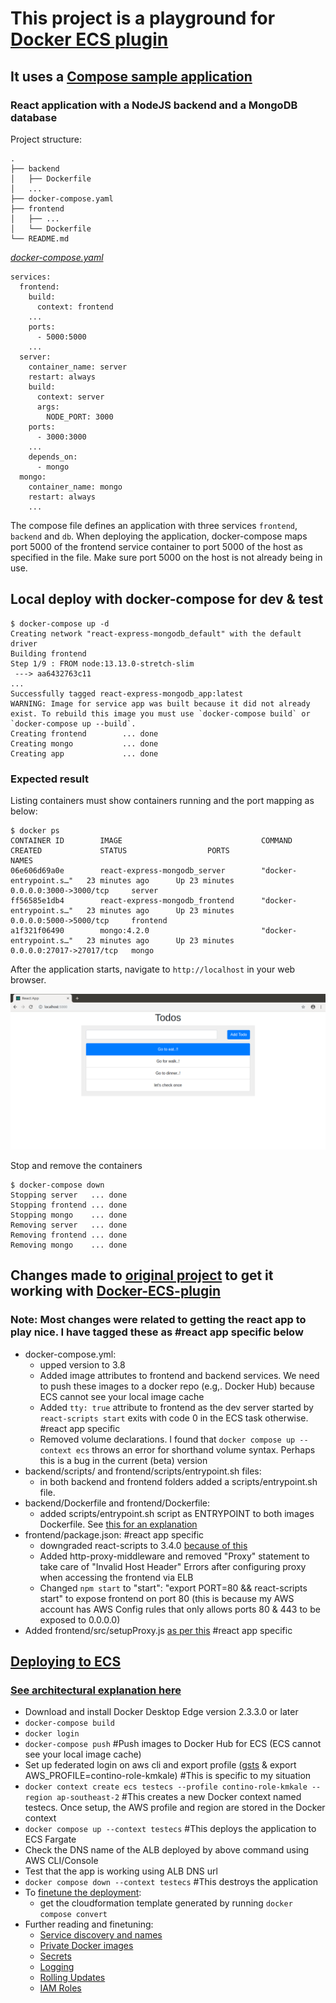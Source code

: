 # This project is a playground for [Docker ECS plugin](https://github.com/docker/awesome-compose/tree/master/react-express-mongodb)
## It uses a [Compose sample application](https://github.com/docker/awesome-compose/tree/master/react-express-mongodb)
### React application with a NodeJS backend and a MongoDB database

Project structure:
```
.
├── backend
│   ├── Dockerfile
│   ...
├── docker-compose.yaml
├── frontend
│   ├── ...
│   └── Dockerfile
└── README.md
```

[_docker-compose.yaml_](docker-compose.yaml)
```
services:
  frontend:
    build:
      context: frontend
    ...
    ports:
      - 5000:5000
    ...
  server:
    container_name: server
    restart: always
    build:
      context: server
      args:
        NODE_PORT: 3000
    ports:
      - 3000:3000
    ...
    depends_on:
      - mongo
  mongo:
    container_name: mongo
    restart: always
    ...
```
The compose file defines an application with three services `frontend`, `backend` and `db`.
When deploying the application, docker-compose maps port 5000 of the frontend service container to port 5000 of the host as specified in the file.
Make sure port 5000 on the host is not already being in use.

## Local deploy with docker-compose for dev & test

```
$ docker-compose up -d
Creating network "react-express-mongodb_default" with the default driver
Building frontend
Step 1/9 : FROM node:13.13.0-stretch-slim
 ---> aa6432763c11
...
Successfully tagged react-express-mongodb_app:latest
WARNING: Image for service app was built because it did not already exist. To rebuild this image you must use `docker-compose build` or `docker-compose up --build`.
Creating frontend        ... done
Creating mongo           ... done
Creating app             ... done
```

### Expected result

Listing containers must show containers running and the port mapping as below:
```
$ docker ps
CONTAINER ID        IMAGE                               COMMAND                  CREATED             STATUS                  PORTS                      NAMES
06e606d69a0e        react-express-mongodb_server        "docker-entrypoint.s…"   23 minutes ago      Up 23 minutes           0.0.0.0:3000->3000/tcp     server
ff56585e1db4        react-express-mongodb_frontend      "docker-entrypoint.s…"   23 minutes ago      Up 23 minutes           0.0.0.0:5000->5000/tcp     frontend
a1f321f06490        mongo:4.2.0                         "docker-entrypoint.s…"   23 minutes ago      Up 23 minutes           0.0.0.0:27017->27017/tcp   mongo
```

After the application starts, navigate to `http://localhost` in your web browser.

![page](./output.png)

Stop and remove the containers
```
$ docker-compose down
Stopping server   ... done
Stopping frontend ... done
Stopping mongo    ... done
Removing server   ... done
Removing frontend ... done
Removing mongo    ... done
```

## Changes made to [original project](https://github.com/docker/awesome-compose/tree/master/react-express-mongodb) to get it working with [Docker-ECS-plugin](https://docs.docker.com/engine/context/ecs-integration/)
### Note: Most changes were related to getting the react app to play nice. I have tagged these as #react app specific below

- docker-compose.yml:
  - upped version to 3.8
  - Added image attributes to frontend and backend services. We need to push these images to a docker repo (e.g,. Docker Hub) because ECS cannot see your local image cache
  - Added `tty: true` attribute to frontend as the dev server started by `react-scripts start` exits with code 0 in the ECS task otherwise. #react app specific
  - Removed volume declarations. I found that `docker compose up --context ecs` throws an error for shorthand volume syntax. Perhaps this is a bug in the current (beta) version
- backend/scripts/ and frontend/scripts/entrypoint.sh files:
  - in both backend and frontend folders added a scripts/entrypoint.sh file.
- backend/Dockerfile and frontend/Dockerfile:
  - added scripts/entrypoint.sh script as ENTRYPOINT to both images Dockerfile. See [this for an explanation](https://github.com/docker/ecs-plugin#networking)
- frontend/package.json: #react app specific
  - downgraded react-scripts to 3.4.0 [because of this](https://github.com/facebook/create-react-app/issues/8688)
  - Added http-proxy-middleware and removed "Proxy" statement to take care of "Invalid Host Header" Errors after configuring proxy when accessing the frontend via ELB
  - Changed `npm start` to "start": "export PORT=80 && react-scripts start" to expose frontend on port 80 (this is because my AWS account has AWS Config rules that only allows ports 80 & 443 to be exposed to 0.0.0.0)
- Added frontend/src/setupProxy.js [as per this](https://create-react-app.dev/docs/proxying-api-requests-in-development/#configuring-the-proxy-manually) #react app specific

## [Deploying to ECS](https://docs.docker.com/engine/context/ecs-integration/)
### [See architectural explanation here](https://github.com/docker/ecs-plugin#architecture)

- Download and install Docker Desktop Edge version 2.3.3.0 or later
- `docker-compose build`
- `docker login`
- `docker-compose push` #Push images to Docker Hub for ECS (ECS cannot see your local image cache)
- Set up federated login on aws cli and export profile ([gsts](https://github.com/ruimarinho/gsts) & export AWS_PROFILE=contino-role-kmkale) #This is specific to my situation
- `docker context create ecs testecs --profile contino-role-kmkale --region ap-southeast-2` #This creates a new Docker context named testecs. Once setup, the AWS profile and region are stored in the Docker context
- `docker compose up --context testecs` #This deploys the application to ECS Fargate
- Check the DNS name of the ALB deployed by above command using AWS CLI/Console
- Test that the app is working using ALB DNS url
- `docker compose down --context testecs` #This destroys the application
- To [finetune the deployment](https://docs.docker.com/engine/context/ecs-integration/#tuning-the-cloudformation-template):
  - get the cloudformation template generated by running `docker compose convert`
- Further reading and finetuning:
  - [Service discovery and names](https://docs.docker.com/engine/context/ecs-integration/#service-discovery)
  - [Private Docker images](https://docs.docker.com/engine/context/ecs-integration/#private-docker-images)
  - [Secrets](https://docs.docker.com/engine/context/ecs-integration/#secrets)
  - [Logging](https://docs.docker.com/engine/context/ecs-integration/#logging)
  - [Rolling Updates](https://docs.docker.com/engine/context/ecs-integration/#rolling-update)
  - [IAM Roles](https://docs.docker.com/engine/context/ecs-integration/#iam-roles)




